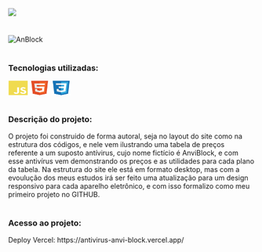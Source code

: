  <img align= "center" width= "200" src="https://github.com/sales-araujo/antivirus---AnviBlock/blob/main/_imagens/logo03.png?raw=true">                               
                                                
#  

![AnBlock](https://user-images.githubusercontent.com/101731656/159813307-4a85bf1e-6bc5-4faa-87c1-9bdc2c8338ed.gif)

#

<div>
<h3>Tecnologias utilizadas:</h3>

<img align="center" alt="Sales-Js" height="30" width="40" src="https://raw.githubusercontent.com/devicons/devicon/master/icons/javascript/javascript-plain.svg">
<img align="center" alt="Sales-HTML" height="30" width="40" src="https://raw.githubusercontent.com/devicons/devicon/master/icons/html5/html5-original.svg">
<img align="center" alt="Sales-CSS" height="30" width="40" src="https://raw.githubusercontent.com/devicons/devicon/master/icons/css3/css3-original.svg">
</div>

#
<h3>Descrição do projeto:</h3>
<p>O projeto foi construido de forma autoral, seja no layout do site como na estrutura dos códigos, e nele vem ilustrando uma tabela de preços referente a um 
  suposto antívirus, cujo nome fictício é AnviBlock, e com esse antivírus vem demonstrando os preços e as utilidades para cada plano da tabela. Na estrutura do site ele
  está em formato desktop, mas com a evoulução dos meus estudos irá ser feito uma atualização para um design responsivo para cada aparelho eletrônico, e com isso
  formalizo como meu primeiro projeto no GITHUB.</p>

#

<h3>Acesso ao projeto:</h3>
<p>Deploy Vercel: https://antivirus-anvi-block.vercel.app/


                                             
  
                       
